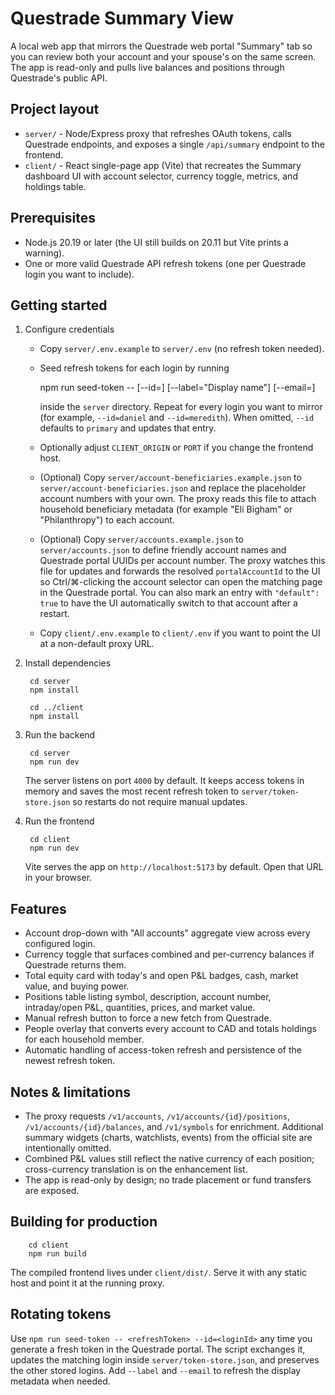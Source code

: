 # Questrade Summary View

A local web app that mirrors the Questrade web portal "Summary" tab so you can review both your account and your spouse's on the same screen. The app is read-only and pulls live balances and positions through Questrade's public API.

## Project layout

- `server/` - Node/Express proxy that refreshes OAuth tokens, calls Questrade endpoints, and exposes a single `/api/summary` endpoint to the frontend.
- `client/` - React single-page app (Vite) that recreates the Summary dashboard UI with account selector, currency toggle, metrics, and holdings table.

## Prerequisites

- Node.js 20.19 or later (the UI still builds on 20.11 but Vite prints a warning).
- One or more valid Questrade API refresh tokens (one per Questrade login you want to include).

## Getting started

1. Configure credentials
   - Copy `server/.env.example` to `server/.env` (no refresh token needed).
   - Seed refresh tokens for each login by running

        npm run seed-token -- <refreshTokenFromQuestrade> [--id=<loginId>] [--label="Display name"] [--email=<email>]

     inside the `server` directory. Repeat for every login you want to mirror (for example, `--id=daniel` and `--id=meredith`). When omitted, `--id` defaults to `primary` and updates that entry.
   - Optionally adjust `CLIENT_ORIGIN` or `PORT` if you change the frontend host.
   - (Optional) Copy `server/account-beneficiaries.example.json` to `server/account-beneficiaries.json` and replace the placeholder account numbers with your own. The proxy reads this file to attach household beneficiary metadata (for example "Eli Bigham" or "Philanthropy") to each account.
   - (Optional) Copy `server/accounts.example.json` to `server/accounts.json` to define friendly account names and Questrade portal UUIDs per account number. The proxy watches this file for updates and forwards the resolved `portalAccountId` to the UI so Ctrl/⌘-clicking the account selector can open the matching page in the Questrade portal. You can also mark an entry with `"default": true` to have the UI automatically switch to that account after a restart.
   - Copy `client/.env.example` to `client/.env` if you want to point the UI at a non-default proxy URL.

2. Install dependencies

        cd server
        npm install

        cd ../client
        npm install

3. Run the backend

        cd server
        npm run dev

   The server listens on port `4000` by default. It keeps access tokens in memory and saves the most recent refresh token to `server/token-store.json` so restarts do not require manual updates.

4. Run the frontend

        cd client
        npm run dev

   Vite serves the app on `http://localhost:5173` by default. Open that URL in your browser.

## Features

- Account drop-down with "All accounts" aggregate view across every configured login.
- Currency toggle that surfaces combined and per-currency balances if Questrade returns them.
- Total equity card with today's and open P&L badges, cash, market value, and buying power.
- Positions table listing symbol, description, account number, intraday/open P&L, quantities, prices, and market value.
- Manual refresh button to force a new fetch from Questrade.
- People overlay that converts every account to CAD and totals holdings for each household member.
- Automatic handling of access-token refresh and persistence of the newest refresh token.

## Notes & limitations

- The proxy requests `/v1/accounts`, `/v1/accounts/{id}/positions`, `/v1/accounts/{id}/balances`, and `/v1/symbols` for enrichment. Additional summary widgets (charts, watchlists, events) from the official site are intentionally omitted.
- Combined P&L values still reflect the native currency of each position; cross-currency translation is on the enhancement list.
- The app is read-only by design; no trade placement or fund transfers are exposed.

## Building for production

        cd client
        npm run build

The compiled frontend lives under `client/dist/`. Serve it with any static host and point it at the running proxy.

## Rotating tokens

Use `npm run seed-token -- <refreshToken> --id=<loginId>` any time you generate a fresh token in the Questrade portal. The script exchanges it, updates the matching login inside `server/token-store.json`, and preserves the other stored logins. Add `--label` and `--email` to refresh the display metadata when needed.
